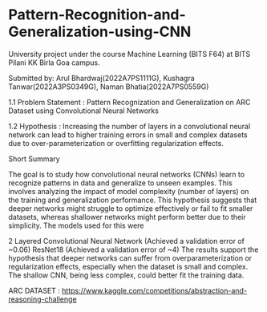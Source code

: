 # Pattern-Recognition-and-Generalization-using-CNN
University project under the course Machine Learning (BITS F64) at BITS Pilani KK Birla Goa campus.

Submitted by: Arul Bhardwaj(2022A7PS1111G), Kushagra Tanwar(2022A3PS0349G), Naman Bhatia(2022A7PS0559G)

1.1 Problem Statement : Pattern Recognization and Generalization on ARC Dataset using Convolutional Neural Networks

1.2 Hypothesis : Increasing the number of layers in a convolutional neural network can lead to higher training errors in small and complex datasets due to over-parameterization or overfitting regularization effects.

Short Summary

The goal is to study how convolutional neural networks (CNNs) learn to recognize patterns in data and generalize to unseen examples. This involves analyzing the impact of model complexity (number of layers) on the training and generalization performance. This hypothesis suggests that deeper networks might struggle to optimize effectively or fail to fit smaller datasets, whereas shallower networks might perform better due to their simplicity. The models used for this were

2 Layered Convolutional Neural Network (Achieved a validation error of ~0.06)
ResNet18 (Achieved a validation error of ~4)
The results support the hypothesis that deeper networks can suffer from overparameterization or regularization effects, especially when the dataset is small and complex. The shallow CNN, being less complex, could better fit the training data.

ARC DATASET : https://www.kaggle.com/competitions/abstraction-and-reasoning-challenge
